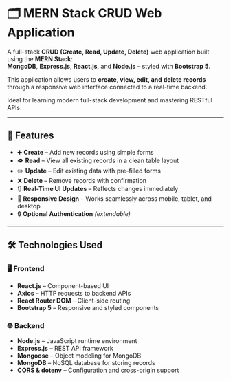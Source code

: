 # 🗂️ MERN Stack CRUD Web Application

A full-stack **CRUD (Create, Read, Update, Delete)** web application built using the **MERN Stack**:  
**MongoDB**, **Express.js**, **React.js**, and **Node.js** – styled with **Bootstrap 5**.

This application allows users to **create, view, edit, and delete records** through a responsive web interface connected to a real-time backend.

Ideal for learning modern full-stack development and mastering RESTful APIs.

---

## 🚀 Features

- ➕ **Create** – Add new records using simple forms
- 👁️ **Read** – View all existing records in a clean table layout
- ✏️ **Update** – Edit existing data with pre-filled forms
- ❌ **Delete** – Remove records with confirmation
- 🔃 **Real-Time UI Updates** – Reflects changes immediately
- 📱 **Responsive Design** – Works seamlessly across mobile, tablet, and desktop
- 🔒 **Optional Authentication** *(extendable)*

---

## 🛠️ Technologies Used

### 🖥️ Frontend

- **React.js** – Component-based UI
- **Axios** – HTTP requests to backend APIs
- **React Router DOM** – Client-side routing
- **Bootstrap 5** – Responsive and styled components

### 🌐 Backend

- **Node.js** – JavaScript runtime environment
- **Express.js** – REST API framework
- **Mongoose** – Object modeling for MongoDB
- **MongoDB** – NoSQL database for storing records
- **CORS & dotenv** – Configuration and cross-origin support

